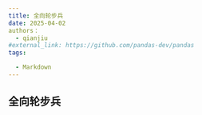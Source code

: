 ```yaml
---
title: 全向轮步兵
date: 2025-04-02
authors：
  - qianjiu
#external_link: https://github.com/pandas-dev/pandas
tags:

  - Markdown
---
```


## 全向轮步兵